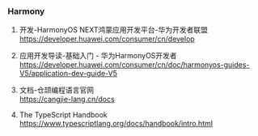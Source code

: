 ### Harmony
1. 开发-HarmonyOS NEXT鸿蒙应用开发平台-华为开发者联盟  
https://developer.huawei.com/consumer/cn/develop

1. 应用开发导读-基础入门 - 华为HarmonyOS开发者  
https://developer.huawei.com/consumer/cn/doc/harmonyos-guides-V5/application-dev-guide-V5

1. 文档-仓颉编程语言官网  
https://cangjie-lang.cn/docs

1. The TypeScript Handbook  
https://www.typescriptlang.org/docs/handbook/intro.html
